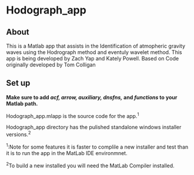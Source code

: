 # Hodograph_app

## About
This is a Matlab app that assists in the Identification of atmopheric gravity waves using the Hodrograph method and eventuly wavelet method.
This app is being developed by Zach Yap and Kately Powell. Based on Code originally developed by Tom Colligan

## Set up
**Make sure to add *acf, arrow, auxiliary, dnsfns,* and *functions* to your Matlab path.**

Hodograph_app.mlapp is the source code for the app.<sup>1</sup>

Hodograph_app directory has the pulished standalone windows installer versions.<sup>2</sup>



<sup>1</sup>:Note for some features it is faster to complile a new installer and test than it is to run the app in the MatLab IDE environmnet.

<sup>2</sup>To build a new installed you will need the MatLab Compiler installed.
